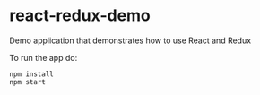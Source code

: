 # react-redux-demo

Demo application that demonstrates how to use React and Redux

To run the app do:

```
npm install
npm start
```
